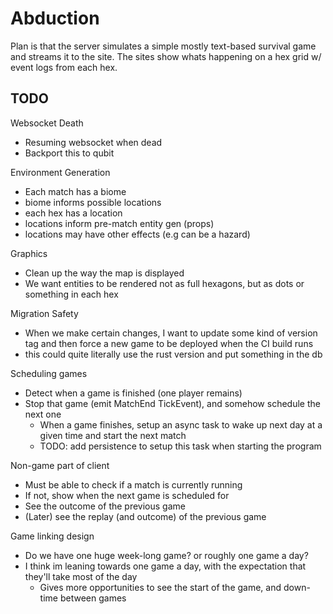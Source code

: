 # Abduction

Plan is that the server simulates a simple mostly text-based survival game and streams it to the site. The sites show whats happening
on a hex grid w/ event logs from each hex.

## TODO

Websocket Death
- Resuming websocket when dead
- Backport this to qubit

Environment Generation
- Each match has a biome
- biome informs possible locations
- each hex has a location
- locations inform pre-match entity gen (props)
- locations may have other effects (e.g can be a hazard)

Graphics
- Clean up the way the map is displayed
- We want entities to be rendered not as full hexagons, but as dots or something in each hex

Migration Safety
- When we make certain changes, I want to update some kind of version tag and then force a new game to be deployed when the CI build runs
- this could quite literally use the rust version and put something in the db

Scheduling games
  - Detect when a game is finished (one player remains)
  - Stop that game (emit MatchEnd TickEvent), and somehow schedule the next one
    - When a game finishes, setup an async task to wake up next day at a given time and start the next match
    - TODO: add persistence to setup this task when starting the program

Non-game part of client 
  - Must be able to check if a match is currently running
  - If not, show when the next game is scheduled for
  - See the outcome of the previous game
  - (Later) see the replay (and outcome) of the previous game

Game linking design
  - Do we have one huge week-long game? or roughly one game a day?
  - I think im leaning towards one game a day, with the expectation that they'll take most of the day
    - Gives more opportunities to see the start of the game, and down-time between games
